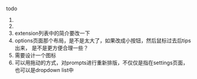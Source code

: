 todo

1. 
2. 
3. extension列表中的简介要改一下
4. options页面那个布局，是不是太大了，如果改成小按钮，然后鼠标过去后tips出来， 是不是更方便合理一些？
5. 需要设计一个图标
6. 可以用拖动的方式，对prompts进行重新排版，不仅仅是指在settings页面，也可以是dropdown list中